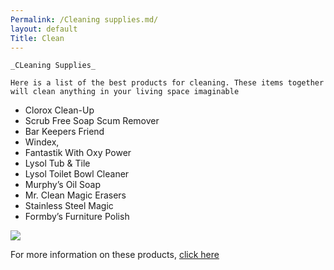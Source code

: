 ```yaml
---
Permalink: /Cleaning supplies.md/
layout: default
Title: Clean
---
```



	_CLeaning Supplies_
	
	Here is a list of the best products for cleaning. These items together will clean anything in your living space imaginable 

	

- Clorox Clean-Up 
- Scrub Free Soap Scum Remover 
- Bar Keepers Friend 
- Windex, 
- Fantastik With Oxy Power 
- Lysol Tub & Tile 
- Lysol Toilet Bowl Cleaner 
-  Murphy’s Oil Soap 
- Mr. Clean Magic Erasers 
- Stainless Steel Magic 
- Formby’s Furniture Polish 

![](https://lh3.googleusercontent.com/fKr7FV2YxKO4aDEDE1-FbA6R5WxDmdDE7VRyKZljcggD4AwUbEdORp_mCx1l_WXEAUR3WShXwJXDYI4=w2160-h1171)


For more information on these products, [click here](https://household-tips.thefuntimesguide.com/2008/05/best_cleaning_products.php)

